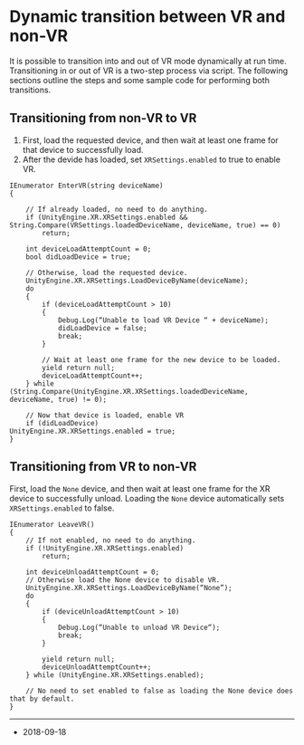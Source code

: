 # Dynamic transition between VR and non-VR

It is possible to transition into and out of VR mode dynamically at run time. Transitioning in or out of VR is a two-step process via script. The following sections outline the steps and some sample code for performing both transitions.

## Transitioning from non-VR to VR

1. First, load the requested device, and then wait at least one frame for that device to successfully load. 
1. After the devide has loaded, set `XRSettings.enabled` to true to enable VR. 

```
IEnumerator EnterVR(string deviceName)
{	

	// If already loaded, no need to do anything.
	if (UnityEngine.XR.XRSettings.enabled && 
String.Compare(VRSettings.loadedDeviceName, deviceName, true) == 0)
		return;

	int deviceLoadAttemptCount = 0;
	bool didLoadDevice = true;

	// Otherwise, load the requested device.
	UnityEngine.XR.XRSettings.LoadDeviceByName(deviceName);
	do
	{
		if (deviceLoadAttemptCount > 10)
		{	
			Debug.Log(“Unable to load VR Device “ + deviceName);
			didLoadDevice = false;
			break;
		}

		// Wait at least one frame for the new device to be loaded.
		yield return null;
		deviceLoadAttemptCount++;
	} while (String.Compare(UnityEngine.XR.XRSettings.loadedDeviceName, deviceName, true) != 0);

	// Now that device is loaded, enable VR
	if (didLoadDevice)
UnityEngine.XR.XRSettings.enabled = true;
}
```

## Transitioning from VR to non-VR

First, load the `None` device, and then wait at least one frame for the XR device to successfully unload. Loading the `None` device automatically sets `XRSettings.enabled` to false.

```
IEnumerator LeaveVR()
{
	// If not enabled, no need to do anything.
	if (!UnityEngine.XR.XRSettings.enabled)
		return;

	int deviceUnloadAttemptCount = 0;
	// Otherwise load the None device to disable VR.
	UnityEngine.XR.XRSettings.LoadDeviceByName(“None”);
	do
	{
		if (deviceUnloadAttemptCount > 10)
		{	
			Debug.Log(“Unable to unload VR Device“);
			break;
		}

		yield return null;
		deviceUnloadAttemptCount++;
	} while (UnityEngine.XR.XRSettings.enabled); 

	// No need to set enabled to false as loading the None device does that by default.
}
```

---

* <span class="page-edit"> 2018-09-18  <!-- include IncludeTextNewPageYesEdit --></span>